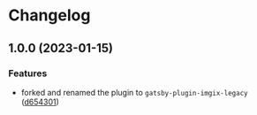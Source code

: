 # Changelog

## 1.0.0 (2023-01-15)


### Features

* forked and renamed the plugin to `gatsby-plugin-imgix-legacy` ([d654301](https://github.com/arsinclair/gatsby-plugin-imgix-legacy/commit/d654301802ff1418a6c73445aa5ae08af01d5631))
